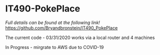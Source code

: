 # IT490-PokePlace

*Full details can be found at the following link!*
https://github.com/Bryandbronstein/IT490_PokePlace


The current code - 03/31/2020 works via a local router and 4 machines

In Progress - mirgrate to AWS due to COVID-19
